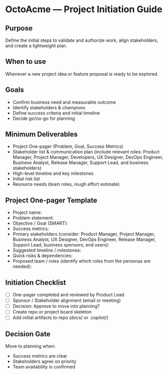 # OctoAcme — Project Initiation Guide

<!-- Updated 2025-10-20: Expanded stakeholder and role references to include UX Designer, Release Manager, DevOps Engineer, Business Analyst, and Support Lead (Issue #4) -->

## Purpose
Define the initial steps to validate and authorize work, align stakeholders, and create a lightweight plan.

## When to use
Whenever a new project idea or feature proposal is ready to be explored.

## Goals
- Confirm business need and measurable outcome
- Identify stakeholders & champions
- Define success criteria and initial timeline
- Decide go/no-go for planning

## Minimum Deliverables
- Project One-pager (Problem, Goal, Success Metrics)
- Stakeholder list & communication plan (include relevant roles: Product Manager, Project Manager, Developers, UX Designer, DevOps Engineer, Business Analyst, Release Manager, Support Lead, and business stakeholders)
- High-level timeline and key milestones
- Initial risk list
- Resource needs (team roles, rough effort estimate)

## Project One-pager Template
- Project name:
- Problem statement:
- Objective / Goal (SMART):
- Success metrics:
- Primary stakeholders (consider: Product Manager, Project Manager, Business Analyst, UX Designer, DevOps Engineer, Release Manager, Support Lead, business sponsors, end users):
- Suggested timeline / milestones:
- Quick risks & dependencies:
- Proposed team / roles (identify which roles from the personas are needed):

## Initiation Checklist
- [ ] One-pager completed and reviewed by Product Lead
- [ ] Sponsor / Stakeholder alignment (email or meeting)
- [ ] Decision: Approve to move into planning?
- [ ] Create repo or project board skeleton
- [ ] Add initial artifacts to repo (docs/ or .copilot/)

## Decision Gate
Move to planning when:
- Success metrics are clear
- Stakeholders agree on priority
- Team availability is confirmed
